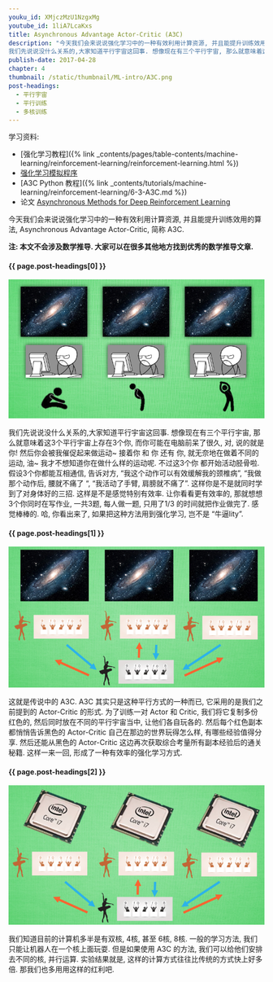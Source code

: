 ```yaml
---
youku_id: XMjczMzU1NzgxMg
youtube_id: 1liA7LcaKxs
title: Asynchronous Advantage Actor-Critic (A3C)
description: "今天我们会来说说强化学习中的一种有效利用计算资源, 并且能提升训练效用的算法, Asynchronous Advantage Actor-Critic, 简称 A3C.
我们先说说没什么关系的,大家知道平行宇宙这回事. 想像现在有三个平行宇宙, 那么就意味着这3个平行宇宙上存在3个你,  而你可能在电脑前呆了很久,  对, 说的就是你! 然后你会被我催促起来做运动~  接着你 和 你 还有 你, 就无奈地在做着不同的运动,  油~ 我才不想知道你在做什么样的运动呢.  不过这3个你 都开始活动胫骨啦. 假设3个你都能互相通信, 告诉对方, “我这个动作可以有效缓解我的颈椎病”, “我做那个动作后, 腰就不痛了 “, “我活动了手臂, 肩膀就不痛了”. 这样你是不是就同时学到了对身体好的三招. 这样是不是感觉特别有效率. 让你看看更有效率的, 那就想想3个你同时在写作业, 一共3题, 每人做一题, 只用了1/3 的时间就把作业做完了. 感觉棒棒的. 哈, 你看出来了, 如果把这种方法用到强化学习, 岂不是 “牛逼lity”."
publish-date: 2017-04-28
chapter: 4
thumbnail: /static/thumbnail/ML-intro/A3C.png
post-headings:
  - 平行宇宙
  - 平行训练
  - 多核训练
---
```


学习资料:
  * [强化学习教程]({% link _contents/pages/table-contents/machine-learning/reinforcement-learning/reinforcement-learning.html %})
  * [强化学习模拟程序](https://www.youtube.com/watch?v=G5BDgzxfLvA&list=PLXO45tsB95cLYyEsEylpPvTY-8ErPt2O_)
  * [A3C Python 教程]({% link _contents/tutorials/machine-learning/reinforcement-learning/6-3-A3C.md %})
  * 论文 [Asynchronous Methods for Deep Reinforcement Learning](https://arxiv.org/pdf/1602.01783.pdf)

今天我们会来说说强化学习中的一种有效利用计算资源, 并且能提升训练效用的算法, Asynchronous Advantage Actor-Critic, 简称 A3C.


**注: 本文不会涉及数学推导. 大家可以在很多其他地方找到优秀的数学推导文章.**

<h4 class="tut-h4-pad" id="{{ page.post-headings[0] }}">{{ page.post-headings[0] }}</h4>

<img class="course-image" src="/static/results/ML_intro/a3c2.png">

我们先说说没什么关系的,大家知道平行宇宙这回事. 想像现在有三个平行宇宙, 那么就意味着这3个平行宇宙上存在3个你,  而你可能在电脑前呆了很久,  对, 说的就是你! 然后你会被我催促起来做运动~  接着你 和 你 还有 你, 就无奈地在做着不同的运动,  油~ 我才不想知道你在做什么样的运动呢.  不过这3个你 都开始活动胫骨啦. 假设3个你都能互相通信, 告诉对方, “我这个动作可以有效缓解我的颈椎病”, “我做那个动作后, 腰就不痛了 “, “我活动了手臂, 肩膀就不痛了”. 这样你是不是就同时学到了对身体好的三招. 这样是不是感觉特别有效率. 让你看看更有效率的, 那就想想3个你同时在写作业, 一共3题, 每人做一题, 只用了1/3 的时间就把作业做完了. 感觉棒棒的. 哈, 你看出来了, 如果把这种方法用到强化学习, 岂不是 “牛逼lity”.


<h4 class="tut-h4-pad" id="{{ page.post-headings[1] }}">{{ page.post-headings[1] }}</h4>

<img class="course-image" src="/static/results/ML_intro/a3c3.png">

这就是传说中的 A3C. A3C 其实只是这种平行方式的一种而已, 它采用的是我们之前提到的 Actor-Critic 的形式. 为了训练一对 Actor 和 Critic,  我们将它复制多份红色的, 然后同时放在不同的平行宇宙当中, 让他们各自玩各的.  然后每个红色副本都悄悄告诉黑色的 Actor-Critic 自己在那边的世界玩得怎么样, 有哪些经验值得分享. 然后还能从黑色的 Actor-Critic 这边再次获取综合考量所有副本经验后的通关秘籍. 这样一来一回, 形成了一种有效率的强化学习方式.


<h4 class="tut-h4-pad" id="{{ page.post-headings[2] }}">{{ page.post-headings[2] }}</h4>

<img class="course-image" src="/static/results/ML_intro/a3c4.png">

我们知道目前的计算机多半是有双核, 4核, 甚至 6核, 8核. 一般的学习方法, 我们只能让机器人在一个核上面玩耍. 但是如果使用 A3C 的方法,  我们可以给他们安排去不同的核, 并行运算. 实验结果就是, 这样的计算方式往往比传统的方式快上好多倍. 那我们也多用用这样的红利吧.

